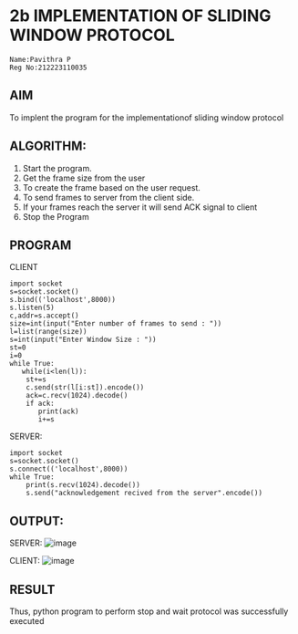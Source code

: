 # 2b IMPLEMENTATION OF SLIDING WINDOW PROTOCOL
```
Name:Pavithra P
Reg No:212223110035
```
## AIM
To implent the program for the implementationof sliding window protocol
## ALGORITHM:
1. Start the program.
2. Get the frame size from the user
3. To create the frame based on the user request.
4. To send frames to server from the client side.
5. If your frames reach the server it will send ACK signal to client
6. Stop the Program
## PROGRAM
CLIENT
```
import socket
s=socket.socket()
s.bind(('localhost',8000))
s.listen(5)
c,addr=s.accept()
size=int(input("Enter number of frames to send : "))
l=list(range(size))
s=int(input("Enter Window Size : "))
st=0
i=0
while True:
   while(i<len(l)):
    st+=s
    c.send(str(l[i:st]).encode())
    ack=c.recv(1024).decode()
    if ack:
       print(ack)
       i+=s

```
SERVER:
```
import socket
s=socket.socket()
s.connect(('localhost',8000))
while True: 
    print(s.recv(1024).decode())
    s.send("acknowledgement recived from the server".encode())
```
## OUTPUT:
SERVER:
![image](https://github.com/23007232/2b_SLIDING_WINDOW_PROTOCOL/assets/139115574/b0483f80-5782-413d-bc12-527010e0a5bf)

CLIENT:
![image](https://github.com/23007232/2b_SLIDING_WINDOW_PROTOCOL/assets/139115574/925a6ca4-2a52-4b41-b9d5-52b60f14a8e3)

## RESULT
Thus, python program to perform stop and wait protocol was successfully executed
